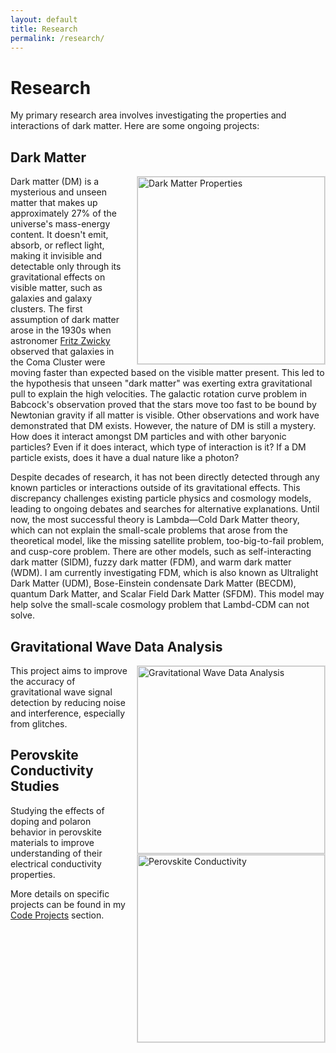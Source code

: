```yaml
---
layout: default
title: Research
permalink: /research/
---
```


# Research

My primary research area involves investigating the properties and interactions of dark matter. Here are some ongoing projects:

## Dark Matter

<img src="/assets/research/dark_matter_properties.jpg" alt="Dark Matter Properties" width="300" style="float: right; margin-left: 15px; border: 1px solid #ddd;">

Dark matter (DM) is a mysterious and unseen matter that makes up approximately 27% of the universe's mass-energy content. It doesn't emit, absorb, or reflect light, making it invisible and detectable only through its gravitational effects on visible matter, such as galaxies and galaxy clusters. The first assumption of dark matter arose in the 1930s when astronomer <a href="https://ned.ipac.caltech.edu/level5/March17/Zwicky/translation.pdf" target= "_blank">Fritz Zwicky<a> observed that galaxies in the Coma Cluster were moving faster than expected based on the visible matter present. This led to the hypothesis that unseen "dark matter" was exerting extra gravitational pull to explain the high velocities. The galactic rotation curve problem in Babcock's observation proved that the stars move too fast to be bound by Newtonian gravity if all matter is visible. Other observations and work have demonstrated that DM exists. However, the nature of DM is still a mystery. How does it interact amongst DM particles and with other baryonic particles? Even if it does interact, which type of interaction is it? If a DM particle exists, does it have a dual nature like a photon?

Despite decades of research, it has not been directly detected through any known particles or interactions outside of its gravitational effects. This discrepancy challenges existing particle physics and cosmology models, leading to ongoing debates and searches for alternative explanations. Until now, the most successful theory is Lambda—Cold Dark Matter theory, which can not explain the small-scale problems that arose from the theoretical model, like the missing satellite problem, too-big-to-fail problem, and cusp-core problem. There are other models, such as self-interacting dark matter (SIDM), fuzzy dark matter (FDM), and warm dark matter (WDM). I am currently investigating FDM, which is also known as Ultralight Dark Matter (UDM), Bose-Einstein condensate Dark Matter (BECDM), quantum Dark Matter, and Scalar Field Dark Matter (SFDM). This model may help solve the small-scale cosmology problem that Lambd-CDM can not solve.

## Gravitational Wave Data Analysis

<img src="/assets/research/gravitational_wave.jpg" alt="Gravitational Wave Data Analysis" width="300" style="float: right; margin-left: 15px; border: 1px solid #ddd;">

This project aims to improve the accuracy of gravitational wave signal detection by reducing noise and interference, especially from glitches.

## Perovskite Conductivity Studies

<img src="/assets/research/perovskite_conductivity.jpg" alt="Perovskite Conductivity" width="300" style="float: right; margin-left: 15px; border: 1px solid #ddd;">

Studying the effects of doping and polaron behavior in perovskite materials to improve understanding of their electrical conductivity properties.

More details on specific projects can be found in my [Code Projects](/code/) section.
